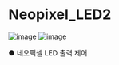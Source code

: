 # Neopixel_LED2
![image](https://github.com/user-attachments/assets/ccc8ea30-f030-476a-87c5-f55c7657387e)
![image](https://github.com/user-attachments/assets/90d2d48f-9459-4368-9c98-1e456f159cfe)

● 네오픽셀 LED 출력 제어
